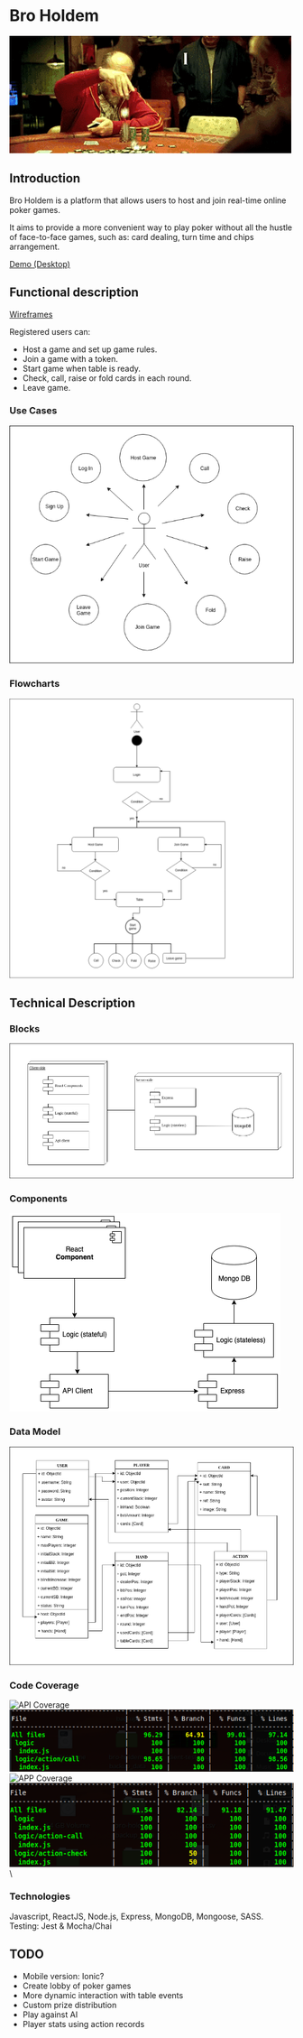 # Bro Holdem
![alt text](bro-holdem-doc/images/introduction/readme.gif)

## Introduction
Bro Holdem is a platform that allows users to host and join real-time online poker games. 

It aims to provide a more convenient way to play poker without all the hustle of face-to-face games, such as: card dealing, turn time and chips arrangement.

[Demo (Desktop)](https://bro-holdem.surge.sh/)

## Functional description
[Wireframes](bro-holdem-doc/images/functional-description)

Registered users can:

* Host a game and set up game rules.
* Join a game with a token.
* Start game when table is ready.
* Check, call, raise or fold cards in each round.
* Leave game.

### Use Cases
![alt text](bro-holdem-doc/images/functional-description/use-cases.png)

### Flowcharts
![alt text](bro-holdem-doc/images/functional-description/flowchart.png)

## Technical Description
### Blocks
![alt text](bro-holdem-doc/images/technical-description/blocks.png)
### Components
![alt text](bro-holdem-doc/images/technical-description/components.png)
### Data Model
![alt text](bro-holdem-doc/images/technical-description/data-model.png)
### Code Coverage
![API Coverage](https://img.shields.io/badge/Coverage-96%25-green.svg)\
![alt text](bro-holdem-doc/images/technical-description/server-test.png)\
![APP Coverage](https://img.shields.io/badge/Coverage-92%25-green.svg)\
![alt text](bro-holdem-doc/images/technical-description/client-test.png)\
### Technologies
Javascript, ReactJS, Node.js, Express, MongoDB, Mongoose, SASS.
Testing: Jest & Mocha/Chai

## TODO
* Mobile version: Ionic?
* Create lobby of poker games
* More dynamic interaction with table events
* Custom prize distribution
* Play against AI
* Player stats using action records











